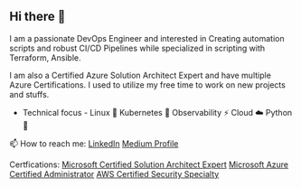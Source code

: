 ## Hi there 👋

I am a passionate DevOps Engineer and interested in Creating automation scripts and robust CI/CD Pipelines while specialized in scripting with Terraform, Ansible.

I am also a Certified Azure Solution Architect Expert and have multiple Azure Certifications. I used to utilize my free time to work on new projects and stuffs.

- Technical focus - Linux 🐧 Kubernetes 🐳 Observability ⚡ Cloud ☁️ Python 🐍

📫 How to reach me: [LinkedIn](https://www.linkedin.com/in/d4rrck-d3v90s-is-l8f3/) [Medium Profile](https://medium.com/@derrick-devops-blog-sharing)

Certfications: [Microsoft Certified Solution Architect Expert](https://www.credly.com/earner/earned/badge/a8a52007-ec38-476a-9c27-dba57a43ec2d) [Microsoft Azure Certified Administrator](https://www.credly.com/earner/earned/badge/66ba830f-a224-493b-ade8-d6c327fc3529) [AWS Certified Security Specialty](https://www.credly.com/earner/earned/badge/8bdd37ab-5fae-4c39-b214-fbe8fac4bc3b)

